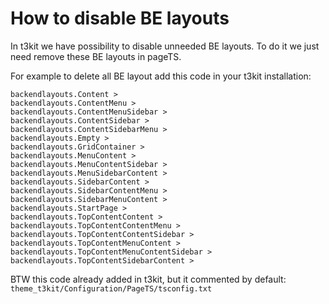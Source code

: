 # How to disable BE layouts

In t3kit we have possibility to disable unneeded BE layouts. To do it we just need remove these BE layouts in pageTS.

For example to delete all BE layout add this code in your t3kit installation:

```
backendlayouts.Content >
backendlayouts.ContentMenu >
backendlayouts.ContentMenuSidebar >
backendlayouts.ContentSidebar >
backendlayouts.ContentSidebarMenu >
backendlayouts.Empty >
backendlayouts.GridContainer >
backendlayouts.MenuContent >
backendlayouts.MenuContentSidebar >
backendlayouts.MenuSidebarContent >
backendlayouts.SidebarContent >
backendlayouts.SidebarContentMenu >
backendlayouts.SidebarMenuContent >
backendlayouts.StartPage >
backendlayouts.TopContentContent >
backendlayouts.TopContentContentMenu >
backendlayouts.TopContentContentSidebar >
backendlayouts.TopContentMenuContent >
backendlayouts.TopContentMenuContentSidebar >
backendlayouts.TopContentSidebarContent >
```

BTW this code already added in t3kit, but it commented by default:
`theme_t3kit/Configuration/PageTS/tsconfig.txt`
